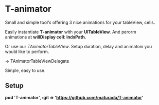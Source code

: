 # T-animator

Small and simple tool's offering 3 nice animations for your tableView, cells.

Easily instantiate **T-animator** with your **UITableView**.
And perorm animations at **willDisplay cell: IndxPath**.

Or use our *TAnimatorTableView*.
Setup duration, delay and animatoin you would like to perform.

-> TAnimatorTableViewDelegate

Simple, easy to use.



## Setup

**pod 'T-animator', :git => 'https://github.com/maturada/T-animator'**
